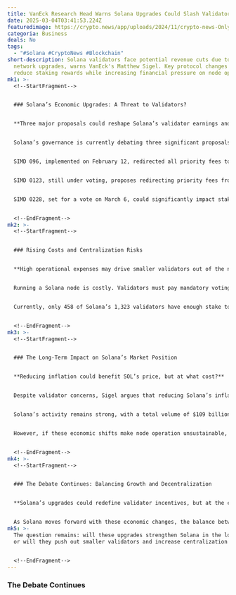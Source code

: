 ```yaml
---
title: VanEck Research Head Warns Solana Upgrades Could Slash Validator Earnings
date: 2025-03-04T03:41:53.224Z
featuredimage: https://crypto.news/app/uploads/2024/11/crypto-news-Only-Solana-could-handle-a-meme-coin-supercycle-option03-1380x820.webp
categoria: Business
deals: No
tags:
  - "#Solana #CryptoNews #Blockchain"
short-description: Solana validators face potential revenue cuts due to proposed
  network upgrades, warns VanEck's Matthew Sigel. Key protocol changes could
  reduce staking rewards while increasing financial pressure on node operators.
mk1: >-
  <!--StartFragment-->


  ### Solana’s Economic Upgrades: A Threat to Validators?


  **Three major proposals could reshape Solana’s validator earnings and economic structure.**


  Solana’s governance is currently debating three significant proposals: SIMD 096, SIMD 0123, and SIMD 0228. These upgrades aim to improve network efficiency but might come at the cost of validator profitability.


  SIMD 096, implemented on February 12, redirected all priority fees to validators, eliminating the previous system that burned half of them. While this increased staking payouts, it also discouraged off-chain agreements between traders and validators.


  SIMD 0123, still under voting, proposes redirecting priority fees from validators to stakers, further squeezing node operator revenue.


  SIMD 0228, set for a vote on March 6, could significantly impact staking incentives by reducing Solana’s annual inflation rate from 4.7% to 0.93% if staking participation remains at 63%. This change would lower token dilution but cut staking rewards, which could be a major drawback for validators.


  <!--EndFragment-->
mk2: >-
  <!--StartFragment-->


  ### Rising Costs and Centralization Risks


  **High operational expenses may drive smaller validators out of the network.**


  Running a Solana node is costly. Validators must pay mandatory voting fees of 1.1 SOL per day—totaling approximately $58,000 annually—on top of hardware expenses of around $6,000 per year.


  Currently, only 458 of Solana’s 1,323 validators have enough stake to remain profitable. This puts smaller operators at risk of being forced out, leading to a more centralized validator set. Some community members have suggested lowering voting fees to ease financial strain, but no formal changes have been made yet.


  <!--EndFragment-->
mk3: >-
  <!--StartFragment-->


  ### The Long-Term Impact on Solana’s Market Position


  **Reducing inflation could benefit SOL’s price, but at what cost?**


  Despite validator concerns, Sigel argues that reducing Solana’s inflation rate would ultimately support the network by decreasing selling pressure and stabilizing SOL’s market value.


  Solana’s activity remains strong, with a total volume of $109 billion in February. This marks the fifth consecutive month the blockchain has outpaced Ethereum in decentralized exchange (DEX) transactions, according to DeFiLlama.


  However, if these economic shifts make node operation unsustainable, Solana could see increased centralization—contradicting its goal of a decentralized and resilient blockchain.


  <!--EndFragment-->
mk4: >-
  <!--StartFragment-->


  ### The Debate Continues: Balancing Growth and Decentralization


  **Solana’s upgrades could redefine validator incentives, but at the cost of decentralization.**


  As Solana moves forward with these economic changes, the balance between network efficiency, validator profitability, and decentralization remains a hot topic. The upcoming vote on SIMD 0228 could determine the future landscape of Solana’s validator ecosystem.
mk5: >-
  The question remains: will these upgrades strengthen Solana in the long run,
  or will they push out smaller validators and increase centralization risks?


  <!--EndFragment-->
---
```

### The Debate Continues